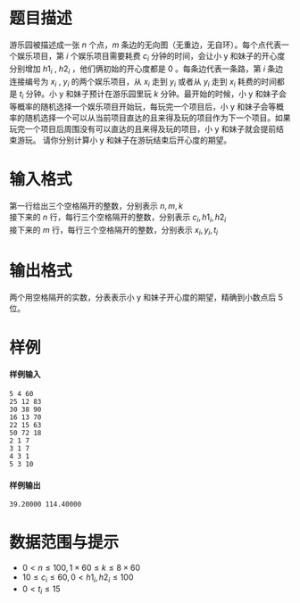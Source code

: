 
# 题目描述

游乐园被描述成一张 $n$ 个点，$m$ 条边的无向图（无重边，无自环）。每个点代表一个娱乐项目，第 $i$ 个娱乐项目需要耗费 $c_i$ 分钟的时间，会让小 y 和妹子的开心度分别增加 $h1_i$ ,  $h2_i$ ，他们俩初始的开心度都是 $0$ 。每条边代表一条路，第 $i$ 条边连接编号为 $x_i$ , $y_i$ 的两个娱乐项目，从 $x_i$ 走到 $y_i$ 或者从 $y_i$ 走到 $x_i$ 耗费的时间都是 $t_i$ 分钟。小 y 和妹子预计在游乐园里玩 $k$ 分钟。最开始的时候，小 y 和妹子会等概率的随机选择一个娱乐项目开始玩，每玩完一个项目后，小 y 和妹子会等概率的随机选择一个可以从当前项目直达的且来得及玩的项目作为下一个项目。如果玩完一个项目后周围没有可以直达的且来得及玩的项目，小 y 和妹子就会提前结束游玩。
请你分别计算小 y 和妹子在游玩结束后开心度的期望。

# 输入格式

第一行给出三个空格隔开的整数，分别表示 $n,m,k$      
接下来的 $n$ 行，每行三个空格隔开的整数，分别表示 $c_i,h1_i,h2_i$        
接下来的 $m$ 行，每行三个空格隔开的整数，分别表示 $x_i,y_i,t_i$  


# 输出格式

两个用空格隔开的实数，分表表示小 y 和妹子开心度的期望，精确到小数点后 $5$ 位。

# 样例

#### 样例输入
```plain
5 4 60
25 12 83
30 38 90
16 13 70
22 15 63
50 72 18
2 1 7
3 1 7
4 3 1
5 3 10
```
#### 样例输出
```plain
39.20000 114.40000
```

# 数据范围与提示

- $0<n \leq 100, 1 \times 60 \leq k \leq 8 \times 60$   
- $10 \leq c_i \leq 60, 0 < h1_i, h2_i \leq 100$   
- $0 < t_i \leq15$  

